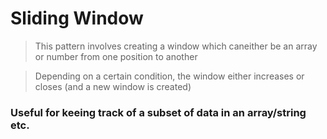 # Sliding Window

> This pattern involves creating a
> window which caneither be an array or
> number from one position to another

> Depending on a certain condition, the
> window either increases or closes (and a
> new window is created)

### Useful for keeing track of a subset of data in an array/string etc.
